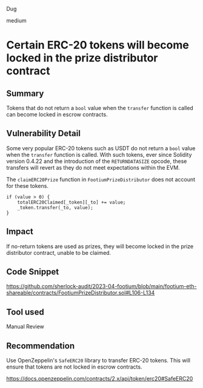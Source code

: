 Dug

medium

# Certain ERC-20 tokens will become locked in the prize distributor contract

## Summary
Tokens that do not return a `bool` value when the `transfer` function is called can become locked in escrow contracts.

## Vulnerability Detail
Some very popular ERC-20 tokens such as USDT do not return a `bool` value when the `transfer` function is called. With such tokens, ever since Solidity version 0.4.22 and the introduction of the `RETURNDATASIZE` opcode, these transfers will revert as they do not meet expectations within the EVM.

The `claimERC20Prize` function in `FootiumPrizeDistributor` does not account for these tokens.

```solidity
if (value > 0) {
    totalERC20Claimed[_token][_to] += value;
    _token.transfer(_to, value);
}
```

## Impact
If no-return tokens are used as prizes, they will become locked in the prize distributor contract, unable to be claimed.

## Code Snippet
https://github.com/sherlock-audit/2023-04-footium/blob/main/footium-eth-shareable/contracts/FootiumPrizeDistributor.sol#L106-L134

## Tool used
Manual Review

## Recommendation
Use OpenZeppelin's `SafeERC20` library to transfer ERC-20 tokens. This will ensure that tokens are not locked in escrow contracts.

https://docs.openzeppelin.com/contracts/2.x/api/token/erc20#SafeERC20